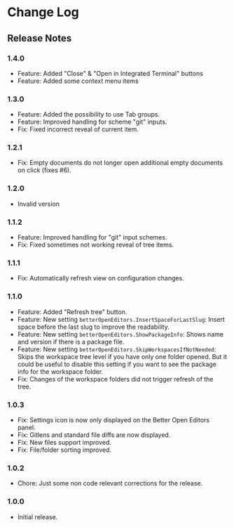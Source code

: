 # Change Log

## Release Notes

### 1.4.0

 * Feature: Added "Close" & "Open in Integrated Terminal" buttons
 * Feature: Added some context menu items

### 1.3.0

 * Feature: Added the possibility to use Tab groups.
 * Feature: Improved handling for scheme "git" inputs.
 * Fix: Fixed incorrect reveal of current item.

### 1.2.1

 * Fix: Empty documents do not longer open additional empty documents on click (fixes #6).

### 1.2.0

 * Invalid version

### 1.1.2

 * Feature: Improved handling for "git" input schemes.
 * Fix: Fixed sometimes not working reveal of tree items.

### 1.1.1

 * Fix: Automatically refresh view on configuration changes.
 
### 1.1.0

 * Feature: Added "Refresh tree" button.
 * Feature: New setting `betterOpenEditors.InsertSpaceForLastSlug`: Insert space before the last slug to improve the readability.
 * Feature: New setting `betterOpenEditors.ShowPackageInfo`: Shows name and version if there is a package file.
 * Feature: New setting `betterOpenEditors.SkipWorkspacesIfNotNeeded`: Skips the workspace tree level if you have only one folder opened. But it could be useful to disable this setting if you want to see the package info for the workspace folder.
 * Fix: Changes of the workspace folders did not trigger refresh of the tree.
 
 ### 1.0.3

 * Fix: Settings icon is now only displayed on the Better Open Editors panel.
 * Fix: Gitlens and standard file diffs are now displayed.
 * Fix: New files support improved.
 * Fix: File/folder sorting improved.

### 1.0.2

 * Chore: Just some non code relevant corrections for the release.


### 1.0.0

 * Initial release.

